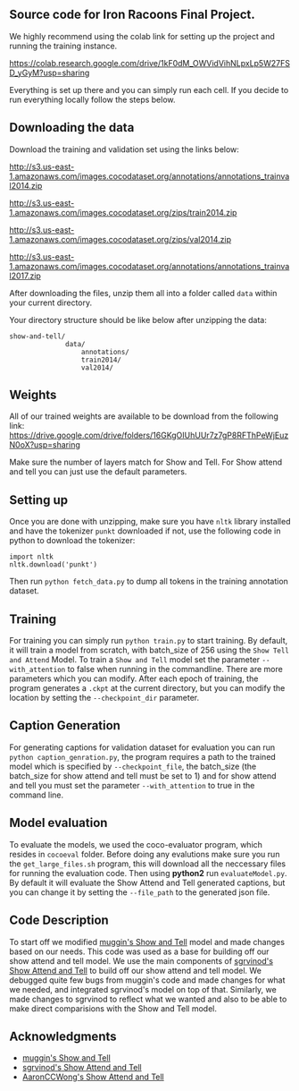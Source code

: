 ## Source code for Iron Racoons Final Project.
We highly recommend using the colab link for setting up the project and running the training instance.

https://colab.research.google.com/drive/1kF0dM_OWVidVihNLpxLp5W27FSD_yGyM?usp=sharing

Everything is set up there and you can simply run each cell. If you decide to run everything locally 
follow the steps below.

## Downloading the data
Download the training and validation set using the links below:

http://s3.us-east-1.amazonaws.com/images.cocodataset.org/annotations/annotations_trainval2014.zip

http://s3.us-east-1.amazonaws.com/images.cocodataset.org/zips/train2014.zip

http://s3.us-east-1.amazonaws.com/images.cocodataset.org/zips/val2014.zip

http://s3.us-east-1.amazonaws.com/images.cocodataset.org/annotations/annotations_trainval2017.zip

After downloading the files, unzip them all into a folder called `data` within your current directory.

Your directory structure should be like below after unzipping the data:
```
show-and-tell/
              data/
                  annotations/
                  train2014/
                  val2014/
```

## Weights
All of our trained weights are available to be download from the following link:
https://drive.google.com/drive/folders/16GKgOIUhUUr7z7gP8RFThPeWjEuzN0oX?usp=sharing

Make sure the number of layers match for Show and Tell. For Show attend and tell you can just use the default parameters.

## Setting up
Once you are done with unzipping, make sure you have `nltk` library installed and have the tokenizer `punkt` downloaded if not, use the following code in python to download the tokenizer:

```
import nltk
nltk.download('punkt')
```
Then run `python fetch_data.py` to dump all tokens in the training annotation dataset.

## Training
For training you can simply run `python train.py` to start training. By default, it will train a model from scratch, with batch_size of 256 using the `Show Tell and Attend` Model. To train a `Show and Tell` model set the parameter `--with_attention` to false when running in the commandline. There are more parameters which you can modify. After each epoch of training, the program generates a `.ckpt` at the current directory, but you can modify the location by setting the `--checkpoint_dir` parameter.

## Caption Generation
For generating captions for validation dataset for evaluation you can run `python caption_genration.py`, the program requires a path to the trained model which is specified by `--checkpoint_file`, the batch_size (the batch_size for show attend and tell must be set to 1) and for show attend and tell you must set the parameter `--with_attention` to true in the command line. 

## Model evaluation
To evaluate the models, we used the coco-evaluator program, which resides in `cocoeval` folder. Before doing any evalutions make sure you run the `get_large_files.sh` program, this will download all the neccessary files for running the evaluation code. Then using **python2** run `evaluateModel.py`. By default it will evaluate the Show Attend and Tell generated captions, but you can change it by setting the `--file_path` to the generated json file.

## Code Description
To start off we modified [muggin's Show and Tell](https://github.com/muggin/show-and-tell) model and made changes based on our needs. This code was used as a base for building off our show attend and tell model. We use the main components of [sgrvinod's Show Attend and Tell](https://github.com/sgrvinod/a-PyTorch-Tutorial-to-Image-Captioning) to build off our show attend and tell model. We debugged quite few bugs from muggin's code and made changes for what we needed, and integrated sgrvinod's model on top of that. Similarly, we made changes to sgrvinod to reflect what we wanted and also to be able to make direct comparisions with the Show and Tell model. 

## Acknowledgments
- [muggin's Show and Tell](https://github.com/muggin/show-and-tell)
- [sgrvinod's Show Attend and Tell](https://github.com/sgrvinod/a-PyTorch-Tutorial-to-Image-Captioning)
- [AaronCCWong's Show Attend and Tell](https://github.com/AaronCCWong/Show-Attend-and-Tell)